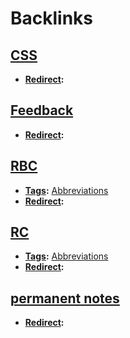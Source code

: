 
# Backlinks
## [CSS](<CSS.md>)
- **[Redirect](<Redirect.md>):**

## [Feedback](<Feedback.md>)
- **[Redirect](<Redirect.md>):**

## [RBC](<RBC.md>)
- **[Tags](<Tags.md>):** [Abbreviations](<Abbreviations.md>)
- **[Redirect](<Redirect.md>):**

## [RC](<RC.md>)
- **[Tags](<Tags.md>):** [Abbreviations](<Abbreviations.md>)
- **[Redirect](<Redirect.md>):**

## [permanent notes](<permanent notes.md>)
- **[Redirect](<Redirect.md>):**

